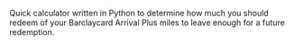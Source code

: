 Quick calculator written in Python to determine how much you should redeem of your Barclaycard Arrival Plus miles to leave enough for a future redemption.